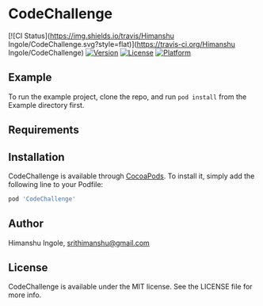 # CodeChallenge

[![CI Status](https://img.shields.io/travis/Himanshu Ingole/CodeChallenge.svg?style=flat)](https://travis-ci.org/Himanshu Ingole/CodeChallenge)
[![Version](https://img.shields.io/cocoapods/v/CodeChallenge.svg?style=flat)](https://cocoapods.org/pods/CodeChallenge)
[![License](https://img.shields.io/cocoapods/l/CodeChallenge.svg?style=flat)](https://cocoapods.org/pods/CodeChallenge)
[![Platform](https://img.shields.io/cocoapods/p/CodeChallenge.svg?style=flat)](https://cocoapods.org/pods/CodeChallenge)

## Example

To run the example project, clone the repo, and run `pod install` from the Example directory first.

## Requirements

## Installation

CodeChallenge is available through [CocoaPods](https://cocoapods.org). To install
it, simply add the following line to your Podfile:

```ruby
pod 'CodeChallenge'
```

## Author

Himanshu Ingole, srithimanshu@gmail.com

## License

CodeChallenge is available under the MIT license. See the LICENSE file for more info.
